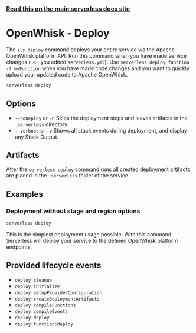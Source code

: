 <!--
title: Serverless Framework Commands - Apache OpenWhisk - Deploy
menuText: deploy
menuOrder: 6
description: Deploy your service to the specified provider
layout: Doc
-->

<!-- DOCS-SITE-LINK:START automatically generated  -->
### [Read this on the main serverless docs site](https://www.serverless.com/framework/docs/providers/openwhisk/cli-reference/deploy)
<!-- DOCS-SITE-LINK:END -->

# OpenWhisk - Deploy

The `sls deploy` command deploys your entire service via the Apache OpenWhisk platform API. Run this command when you have made service changes (i.e., you edited `serverless.yml`).  Use `serverless deploy function -f myFunction` when you have made code changes and you want to quickly upload your updated code to Apache OpenWhisk.

```bash
serverless deploy
```

## Options
- `--noDeploy` or `-n` Skips the deployment steps and leaves artifacts in the `.serverless` directory
- `--verbose` or `-v` Shows all stack events during deployment, and display any Stack Output.

## Artifacts

After the `serverless deploy` command runs all created deployment artifacts are placed in the `.serverless` folder of the service.

## Examples

### Deployment without stage and region options

```bash
serverless deploy
```

This is the simplest deployment usage possible. With this command Serverless will deploy your service to the defined
OpenWhisk platform endpoints.

## Provided lifecycle events
- `deploy:cleanup`
- `deploy:initialize`
- `deploy:setupProviderConfiguration`
- `deploy:createDeploymentArtifacts`
- `deploy:compileFunctions`
- `deploy:compileEvents`
- `deploy:deploy`
- `deploy:function:deploy`

